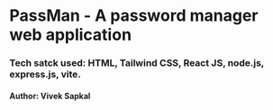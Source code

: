 # PassMan - A password manager web application

### Tech satck used: HTML, Tailwind CSS, React JS, node.js, express.js, vite.

#### Author: Vivek Sapkal
